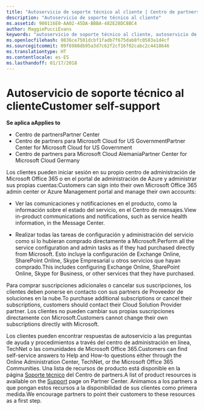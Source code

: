 ```yaml
---
title: "Autoservicio de soporte técnico al cliente | Centro de partners"
description: "Autoservicio de soporte técnico al cliente"
ms.assetid: 980116E0-AA02-45DA-BBBA-482E28DC8BC4
author: MaggiePucciEvans
keywords: "autoservicio de soporte técnico al cliente, autoservicio de soporte técnico,"
ms.openlocfilehash: 0836ce7501dcbf1fadb7f675dab8fc0583a1d4cf
ms.sourcegitcommit: 09f6988db95a3d7c62f2cf16f02cabc2c4418646
ms.translationtype: HT
ms.contentlocale: es-ES
ms.lasthandoff: 01/17/2018
---
```

# <a name="customer-self-support"></a><span data-ttu-id="25fcc-104">Autoservicio de soporte técnico al cliente</span><span class="sxs-lookup"><span data-stu-id="25fcc-104">Customer self-support</span></span>

**<span data-ttu-id="25fcc-105">Se aplica a</span><span class="sxs-lookup"><span data-stu-id="25fcc-105">Applies to</span></span>**

-  <span data-ttu-id="25fcc-106">Centro de partners</span><span class="sxs-lookup"><span data-stu-id="25fcc-106">Partner Center</span></span>
-  <span data-ttu-id="25fcc-107">Centro de partners para Microsoft Cloud for US Government</span><span class="sxs-lookup"><span data-stu-id="25fcc-107">Partner Center for Microsoft Cloud for US Government</span></span>
-  <span data-ttu-id="25fcc-108">Centro de partners para Microsoft Cloud Alemania</span><span class="sxs-lookup"><span data-stu-id="25fcc-108">Partner Center for Microsoft Cloud Germany</span></span>

<span data-ttu-id="25fcc-109">Los clientes pueden iniciar sesión en su propio centro de administración de Microsoft Office 365 o en el portal de administración de Azure y administrar sus propias cuentas:</span><span class="sxs-lookup"><span data-stu-id="25fcc-109">Customers can sign into their own Microsoft Office 365 admin center or Azure Management portal and manage their own accounts:</span></span>

-   <span data-ttu-id="25fcc-110">Ver las comunicaciones y notificaciones en el producto, como la información sobre el estado del servicio, en el Centro de mensajes.</span><span class="sxs-lookup"><span data-stu-id="25fcc-110">View in-product communications and notifications, such as service health information, in the Message Center.</span></span>

-   <span data-ttu-id="25fcc-111">Realizar todas las tareas de configuración y administración del servicio como si lo hubieran comprado directamente a Microsoft.</span><span class="sxs-lookup"><span data-stu-id="25fcc-111">Perform all the service configuration and admin tasks as if they had purchased directly from Microsoft.</span></span> <span data-ttu-id="25fcc-112">Esto incluye la configuración de Exchange Online, SharePoint Online, Skype Empresarial u otros servicios que hayan comprado.</span><span class="sxs-lookup"><span data-stu-id="25fcc-112">This includes configuring Exchange Online, SharePoint Online, Skype for Business, or other services that they have purchased.</span></span>

<span data-ttu-id="25fcc-113">Para comprar suscripciones adicionales o cancelar sus suscripciones, los clientes deben ponerse en contacto con sus partners de Proveedor de soluciones en la nube.</span><span class="sxs-lookup"><span data-stu-id="25fcc-113">To purchase additional subscriptions or cancel their subscriptions, customers should contact their Cloud Solution Provider partner.</span></span> <span data-ttu-id="25fcc-114">Los clientes no pueden cambiar sus propias suscripciones directamente con Microsoft.</span><span class="sxs-lookup"><span data-stu-id="25fcc-114">Customers cannot change their own subscriptions directly with Microsoft.</span></span>

<span data-ttu-id="25fcc-115">Los clientes pueden encontrar respuestas de autoservicio a las preguntas de ayuda y procedimientos a través del centro de administración en línea, TechNet o las comunidades de Microsoft Office 365.</span><span class="sxs-lookup"><span data-stu-id="25fcc-115">Customers can find self-service answers to Help and How-to questions either through the Online Administration Center, TechNet, or the Microsoft Office 365 Communities.</span></span> <span data-ttu-id="25fcc-116">Una lista de recursos de producto está disponible en la página [Soporte técnico](https://partnercenter.microsoft.com/partner/support) del Centro de partners.</span><span class="sxs-lookup"><span data-stu-id="25fcc-116">A list of product resources is available on the [Support](https://partnercenter.microsoft.com/partner/support) page on Partner Center.</span></span> <span data-ttu-id="25fcc-117">Animamos a los partners a que pongan estos recursos a la disponibilidad de sus clientes como primera medida.</span><span class="sxs-lookup"><span data-stu-id="25fcc-117">We encourage partners to point their customers to these resources as a first step.</span></span>

 

 



